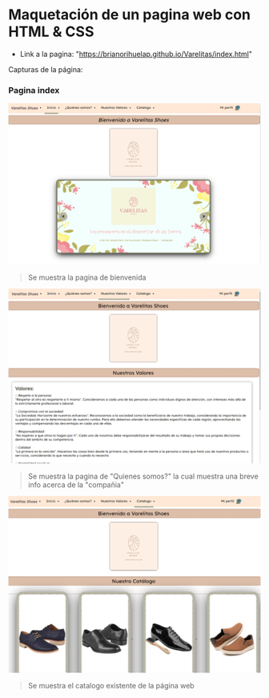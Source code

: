 # Maquetación de un pagina web con HTML & CSS

-  Link a la pagina: "https://brianorihuelap.github.io/Varelitas/index.html"

Capturas de la página: 

### Pagina index
![Pagina Principal](/capturas/1.PNG)
> Se muestra la pagina de bienvenida

![Pagina Quienes somos](/capturas/2.PNG)
> Se muestra la pagina de "Quienes somos?" la cual muestra una breve info acerca de la "compañia"

![Pagina de Catalogo](/capturas/3.PNG)
> Se muestra el catalogo existente de la página web


